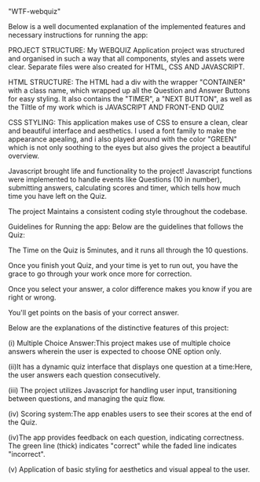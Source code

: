  "WTF-webquiz"

Below is a well documented explanation of the implemented features and necessary instructions for running the app:

PROJECT STRUCTURE:
My WEBQUIZ Application project was structured and organised in such a way that all components, styles and assets were clear. Separate files were also created for HTML, CSS AND JAVASCRIPT. 

 HTML STRUCTURE:
The HTML had a div with the wrapper "CONTAINER" with a class name, which wrapped up all the Question and Answer Buttons for easy styling. It also contains the "TIMER",  a "NEXT BUTTON", as well as the Tiltle of my work which is JAVASCRIPT AND FRONT-END QUIZ

 CSS STYLING:
This application makes use of CSS to ensure a clean, clear and beautiful interface and aesthetics. I used a font family to make the appearance apealing, and i also played around with the color "GREEN" which is not only soothing to the eyes but also gives the project a beautiful overview.


Javascript brought life and functionality to the project! Javascript functions were implemented to handle events like Questions (10 in number), submitting answers, calculating scores and timer, which tells how much time you have left on the Quiz.

The project Maintains a consistent coding style throughout the codebase.

Guidelines for Running the app: Below are the guidelines that follows the Quiz:

The Time on the Quiz is 5minutes, and it runs all through the 10 questions.

Once you finish yout Quiz, and your time is yet to run out, you have the grace to go through your work once more for correction.

Once you select your answer, a color difference makes you know if you are right or wrong.

You'll get points on the basis of your correct answer.

Below are the explanations of the distinctive features of this project:

(i) Multiple Choice Answer:This project makes use of multiple choice answers wherein the user is expected to choose ONE option only.

(ii)It has a dynamic quiz interface that displays one question at a time:Here, the user answers each question consecutively.

(iii) The project utilizes Javascript for handling user input, transitioning between questions, and managing the quiz flow.

(iv) Scoring system:The app enables users to see their scores at the end of the Quiz.

(iv)The app provides feedback on each question, indicating correctness. The green line (thick) indicates "correct" while the faded line indicates "incorrect".

(v) Application of basic styling for aesthetics and visual appeal to the user.
